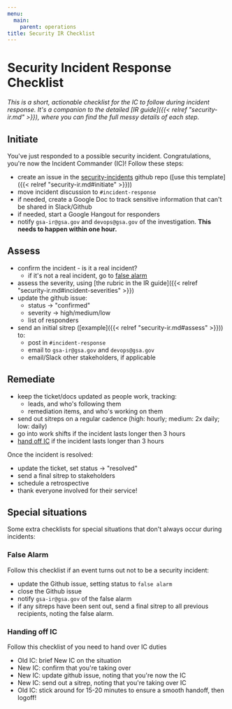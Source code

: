 ```yaml
---
menu:
  main:
    parent: operations
title: Security IR Checklist
---
```


# Security Incident Response Checklist

*This is a short, actionable checklist for the IC to follow during incident response. It's a companion to the detailed [IR guide]({{< relref "security-ir.md" >}}), where you can find the full messy details of each step.*

## Initiate

You've just responded to a possible security incident. Congratulations, you're now the Incident Commander (IC)! Follow these steps:

- create an issue in the [security-incidents](https://github.com/18f/security-incidents) github repo ([use this template]({{< relref "security-ir.md#initiate" >}}))
- move incident discussion to `#incident-response`
- if needed, create a Google Doc to track sensitive information that can't be shared in Slack/Github
- if needed, start a Google Hangout for responders
- notify `gsa-ir@gsa.gov` and `devops@gsa.gov` of the investigation. **This needs to happen within one hour.**

## Assess

- confirm the incident - is it a real incident?
    - if it's not a real incident, go to [false alarm](#false-alarm)
- assess the severity, using [the rubric in the IR guide]({{< relref "security-ir.md#incident-severities" >}})
- update the github issue:
    - status -> "confirmed"
    - severity -> high/medium/low
    - list of responders
- send an initial sitrep ([example]({{< relref "security-ir.md#assess" >}})) to: 
    - post in `#incident-response`
    - email to `gsa-ir@gsa.gov` and `devops@gsa.gov`
    - email/Slack other stakeholders, if applicable

## Remediate

- keep the ticket/docs updated as people work, tracking:
    - leads, and who's following them
    - remediation items, and who's working on them
- send out sitreps on a regular cadence (high: hourly; medium: 2x daily; low: daily)
- go into work shifts if the incident lasts longer then 3 hours
- [hand off IC](#handing-off-ic) if the incident lasts longer than 3 hours

Once the incident is resolved:

- update the ticket, set status -> "resolved"
- send a final sitrep to stakeholders
- schedule a retrospective
- thank everyone involved for their service!

## Special situations

Some extra checklists for special situations that don't always occur during incidents:

### False Alarm

Follow this checklist if an event turns out not to be a security incident:

- update the Github issue, setting status to `false alarm`
- close the Github issue
- notify `gsa-ir@gsa.gov` of the false alarm
- if any sitreps have been sent out, send a final sitrep to all previous recipients, noting the false alarm.

### Handing off IC

Follow this checklist of you need to hand over IC duties

- Old IC: brief New IC on the situation
- New IC: confirm that you're taking over
- New IC: update github issue, noting that you're now the IC
- New IC: send out a sitrep, noting that you're taking over IC
- Old IC: stick around for 15-20 minutes to ensure a smooth handoff, then logoff!
